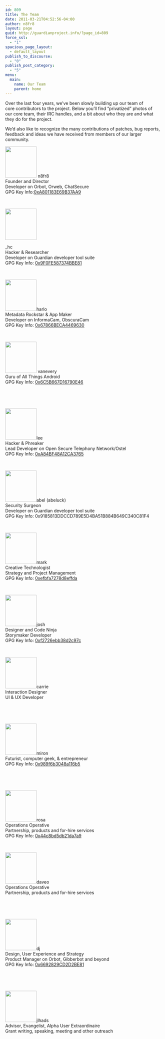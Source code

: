```yaml
---
id: 809
title: The Team
date: 2011-03-21T04:52:56-04:00
author: n8fr8
layout: page
guid: http://guardianproject.info/?page_id=809
force_ssl:
  - "1"
spacious_page_layout:
  - default_layout
publish_to_discourse:
  - "0"
publish_post_category:
  - "5"
menu:
  main:
    name: Our Team
    parent: home
---
```

Over the last four years, we&#8217;ve been slowly building up our team of core contributors to the project. Below you&#8217;ll find &#8220;privatized&#8221; photos of our core team, their IRC handles, and a bit about who they are and what they do for the project.

We&#8217;d also like to recognize the many contributions of patches, bug reports, feedback and ideas we have received from members of our larger community.

[<img class="alignleft size-full wp-image-829" title="nf" src="/wp-content/uploads/2011/03/nf1.jpg" alt="" width="100" height="100" />](/wp-content/uploads/2011/03/nf1.jpg) n8fr8  
Founder and Director  
Developer on Orbot, Orweb, ChatSecure  
GPG Key Info:[0xA801183E69B37AA9](http://pgp.mit.edu/pks/lookup?search=0xA801183E69B37AA9)

&nbsp;

[<img class="alignleft size-full wp-image-835" title="hc" src="/wp-content/uploads/2011/03/hc1.png" alt="" width="100" height="100" />](/wp-content/uploads/2011/03/hc1.png)

_hc  
Hacker & Researcher  
Developer on Guardian developer tool suite  
GPG Key Info: <a href="https://pgp.mit.edu/pks/lookup?op=vindex&search=0x9F0FE587374BBE81" target="_blank">0x9F0FE587374BBE81</a>

&nbsp;

[<img class="alignleft size-full wp-image-827" title="hh" src="/wp-content/uploads/2011/03/hh.jpg" alt="" width="100" height="100" />](/wp-content/uploads/2011/03/hh.jpg)harlo  
Metadata Rockstar & App Maker  
Developer on InformaCam, ObscuraCam  
GPG Key Info: <a href="https://pgp.mit.edu/pks/lookup?op=vindex&search=0x67866BECA4469630" target="_blank">0x67866BECA4469630</a>

&nbsp;

[<img class="alignleft size-full wp-image-836" title="ve" src="/wp-content/uploads/2011/03/ve1.jpg" alt="" width="100" height="100" />](/wp-content/uploads/2011/03/ve1.jpg) vanevery  
Guru of All Things Android  
GPG Key Info: <a href="https://pgp.mit.edu/pks/lookup?op=vindex&search=0x6C5B667D16790E46" target="_blank">0x6C5B667D16790E46</a>

&nbsp;

&nbsp;

[<img class="alignleft size-full wp-image-827" title="hh" src="/wp-content/uploads/2011/03/Douglasgordon.jpg" alt="" width="100" height="100" />](/wp-content/uploads/2011/03/Douglasgordon.jpg)lee  
Hacker & Phreaker  
Lead Developer on Open Secure Telephony Network/Ostel  
GPG Key Info: <a href="http://https://pgp.mit.edu/pks/lookup?op=vindex&search=0xA84BF48A12CA3765" target="_blank">0xA84BF48A12CA3765</a>

&nbsp;

[<img class="alignleft size-full wp-image-827" title="hh" src="/wp-content/uploads/2011/03/abel.jpg" alt="" width="100" height="100" />](/wp-content/uploads/2011/03/abel.jpg)abel (abeluck)  
Security Surgeon  
Developer on Guardian developer tool suite  
GPG Key Info: 0x9185813DDCCD789E5D4BA51B884B649C340C81F4

&nbsp;

[<img class="alignleft size-full wp-image-827" title="hh" src="/wp-content/uploads/2011/03/Screen-Shot-2013-02-06-at-12.41.42-PM.png" alt="" width="100" height="100" />](/wp-content/uploads/2011/03/Screen-Shot-2013-02-06-at-12.41.42-PM.png)mark  
Creative Technologist  
Strategy and Project Management  
GPG Key Info: <a href="https://pgp.mit.edu/pks/lookup?op=vindex&search=0xefbfa7278d8effda" target="_blank">0xefbfa7278d8effda</a>

&nbsp;

[<img class="alignleft size-full wp-image-827" title="hh" src="/wp-content/uploads/2011/03/62e758147c3214e372ae4318d733ca27.jpeg" alt="" width="100" height="100" />](/wp-content/uploads/2012/10/orbotv11-150x150.png)josh  
Designer and Code Ninja  
Storymaker Developer  
GPG Key Info: <a href="https://pgp.mit.edu/pks/lookup?op=vindex&search=0xf2726ebb38d2c97c" target="_blank">0xf2726ebb38d2c97c</a>

&nbsp;

[<img class="alignleft size-full wp-image-827" title="hh" src="/wp-content/uploads/2011/03/carrie.jpg" alt="" width="100" height="100" />](/wp-content/uploads/2012/10/orbotv11-150x150.png)carrie  
Interaction Designer  
UI & UX Developer

&nbsp;

&nbsp;

[<img class="alignleft size-full wp-image-827" title="hh" src="/wp-content/uploads/2012/10/orbotv11-150x150.png" alt="" width="100" height="100" />](/wp-content/uploads/2012/10/orbotv11-150x150.png)miron  
Futurist, computer geek, & entrepreneur  
GPG Key Info: <a href="https://pgp.mit.edu/pks/lookup?op=vindex&search=0x989f6b3048a116b5" target="_blank">0x989f6b3048a116b5</a>

&nbsp;

&nbsp;

[<img class="alignleft size-full wp-image-834" title="do" src="/wp-content/uploads/2011/03/Screen-Shot-2013-02-06-at-12.44.54-PM-150x150.png" alt="" width="100" height="100" />](/wp-content/uploads/2011/03/Screen-Shot-2013-02-06-at-12.44.54-PM.png)rosa  
Operations Operative  
Partnership, products and for-hire services  
GPG Key Info: <a href="https://pgp.mit.edu/pks/lookup?op=vindex&search=0x44c8bd5db21da7a9" target="_blank">0x44c8bd5db21da7a9</a>

&nbsp;

[<img class="alignleft size-full wp-image-834" title="do" src="/wp-content/uploads/2011/03/do1.jpeg" alt="" width="100" height="100" />](/wp-content/uploads/2011/03/do1.jpeg)daveo  
Operations Operative  
Partnership, products and for-hire services

&nbsp;

&nbsp;

[<img class="alignleft size-full wp-image-833" title="dh" src="/wp-content/uploads/2011/03/dh1.jpeg" alt="" width="100" height="100" />](/wp-content/uploads/2011/03/dh1.jpeg)dj  
Design, User Experience and Strategy  
Product Manager on Orbot, Gibberbot and beyond  
GPG Key Info: <a href="https://pgp.mit.edu/pks/lookup?op=vindex&search=0x6692829CD2D2BE81" target="_blank">0x6692829CD2D2BE81</a>

&nbsp;

&nbsp;

[<img class="alignleft size-full wp-image-828" title="lt" src="/wp-content/uploads/2011/03/lt.jpg" alt="" width="100" height="100" />](/wp-content/uploads/2011/03/lt.jpg)jlhads  
Advisor, Evangelist, Alpha User Extraordinaire  
Grant writing, speaking, meeting and other outreach
